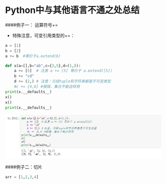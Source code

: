 # Python中与其他语言不通之处总结
####例子一： 运算符号+=
* 特殊注意，可变引用类型的+=：
````python
a = [1]
b = [2]
a += b  #等价于a.extend(b)
````
````python
def x(a=[],b="ab",c={3,5},d=(1,)):
    a += [5]  # 注意 a += [5] 等价于 a.extend([5])
    b += "cd"
    d += (2,) # 注意：元组tuple和字符串都是不可变类型
    #c += {4,6} #报错，集合不能这样用
print(x.__defaults__)
x()
x()
print(x.__defaults__)
````  
![fun003](https://raw.githubusercontent.com/1263351411/xdd.github.io/master/img/fun003.jpg) 

####例子二：切片
````python
arr = [1,2,3,4]
````